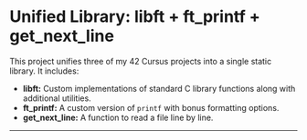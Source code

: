# Unified Library: libft + ft_printf + get_next_line

This project unifies three of my 42 Cursus projects into a single static library. It includes:

- **libft:** Custom implementations of standard C library functions along with additional utilities.
- **ft_printf:** A custom version of `printf` with bonus formatting options.
- **get_next_line:** A function to read a file line by line.

---
